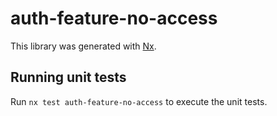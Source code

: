 # auth-feature-no-access

This library was generated with [Nx](https://nx.dev).

## Running unit tests

Run `nx test auth-feature-no-access` to execute the unit tests.
